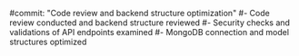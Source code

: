 #commit: "Code review and backend structure optimization"
#- Code review conducted and backend structure reviewed
#- Security checks and validations of API endpoints examined
#- MongoDB connection and model structures optimized